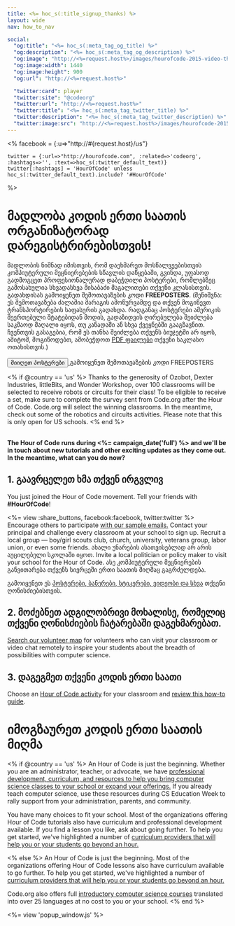 ```yaml
---
title: <%= hoc_s(:title_signup_thanks) %>
layout: wide
nav: how_to_nav

social:
  "og:title": "<%= hoc_s(:meta_tag_og_title) %>"
  "og:description": "<%= hoc_s(:meta_tag_og_description) %>"
  "og:image": "http://<%=request.host%>/images/hourofcode-2015-video-thumbnail.png"
  "og:image:width": 1440
  "og:image:height": 900
  "og:url": "http://<%=request.host%>"

  "twitter:card": player
  "twitter:site": "@codeorg"
  "twitter:url": "http://<%=request.host%>"
  "twitter:title": "<%= hoc_s(:meta_tag_twitter_title) %>"
  "twitter:description": "<%= hoc_s(:meta_tag_twitter_description) %>"
  "twitter:image:src": "http://<%=request.host%>/images/hourofcode-2015-video-thumbnail.png"
---
```

<%
    facebook = {:u=>"http://#{request.host}/us"}

    twitter = {:url=>"http://hourofcode.com", :related=>'codeorg', :hashtags=>'', :text=>hoc_s(:twitter_default_text)}
    twitter[:hashtags] = 'HourOfCode' unless hoc_s(:twitter_default_text).include? '#HourOfCode'
%>

# მადლობა კოდის ერთი საათის ორგანიზატორად დარეგისტრირებისთვის!

მადლობის ნიშნად იმისთვის, რომ დაეხმარეთ მოსწალვეებისთვის კომპიუტერული მეცნიერებების სწავლის დაწყებაში, გვინდა, უფასოდ გადმოგცეთ პროფესიონალურად დაბეჭდილი პოსტერები, რომლებზეც გამოსახულია სხვადასხვა მისაბაძი მაგალითები თქვენი კლასისთვის. გადახდისას გამოიყენეთ შემოთავაზების კოდი **FREEPOSTERS**. (შენიშვნა: ეს შემოთავაზება ძალაშია მარაგის ამოწურვამდე და თქვენ მოგიწევთ ტრანსპორტირების საფასურის გადახდა. რადგანაც პოსტერები ამერიკის შეერთებული შტატებიდან მოდის, გადაზიდვის ღირებულება შეიძლება საკმაოდ მაღალი იყოს, თუ კანადაში ან სხვა ქვეყნებში გააგზავნით. ჩვენთვის გასაგებია, რომ ეს თანხა შეიძლება თქვენს ბიუჯეტში არ იყოს, ამიტომ, მოგიწოდებთ, ამობეჭდოთ [PDF ფაილები](https://code.org/inspire) თქვენი საკლასო ოთახისთვის.)  
<br /> [<button>მიიღეთ პოსტერები</button> ](https://store.code.org/products/code-org-posters-set-of-12)გამოიყენეთ შემოთავაზების კოდი FREEPOSTERS

<% if @country == 'us' %> Thanks to the generosity of Ozobot, Dexter Industries, littleBits, and Wonder Workshop, over 100 classrooms will be selected to receive robots or circuits for their class! To be eligible to receive a set, make sure to complete the survey sent from Code.org after the Hour of Code. Code.org will select the winning classrooms. In the meantime, check out some of the robotics and circuits activities. Please note that this is only open for US schools. <% end %>

<br /> **The Hour of Code runs during <%= campaign_date('full') %> and we'll be in touch about new tutorials and other exciting updates as they come out. In the meantime, what can you do now?**

## 1. გაავრცელეთ ხმა თქვენ ირგვლივ

You just joined the Hour of Code movement. Tell your friends with **#HourOfCode**!

<%= view :share_buttons, facebook:facebook, twitter:twitter %> <br /> Encourage others to participate [with our sample emails.](<%= resolve_url('/promote/resources#sample-emails') %>) Contact your principal and challenge every classroom at your school to sign up. Recruit a local group — boy/girl scouts club, church, university, veterans group, labor union, or even some friends. ახალი უნარების ასათვისებლად არ არის აუცილებელი სკოლაში იყოთ. Invite a local politician or policy maker to visit your school for the Hour of Code. ასე კომპიუტერული მეცნიერების განვითარება თქვენს სივრცეში ერთი საათის მიღმაც გაგრძელდება.

გამოიყენეთ ეს [პოსტერები, ბანერები, სტიკერები, ვიდეობი და სხვა](<%= resolve_url('/promote/resources') %>) თქვენი ღონისძიებისთვის.

## 2. მოძებნეთ ადგილობრივი მოხალისე, რომელიც თქვენი ღონისძიების ჩატარებაში დაგეხმარებათ.

[Search our volunteer map](<%= resolve_url('https://code.org/volunteer/local') %>) for volunteers who can visit your classroom or video chat remotely to inspire your students about the breadth of possibilities with computer science.

## 3. დაგეგმეთ თქვენი კოდის ერთი საათი

Choose an [Hour of Code activity](https://hourofcode.com/learn) for your classroom and [review this how-to guide](<%= resolve_url('/how-to') %>).

# იმოგზაურეთ კოდის ერთი საათის მიღმა

<% if @country == 'us' %> An Hour of Code is just the beginning. Whether you are an administrator, teacher, or advocate, we have [professional development, curriculum, and resources to help you bring computer science classes to your school or expand your offerings.](https://code.org/yourschool) If you already teach computer science, use these resources during CS Education Week to rally support from your administration, parents, and community.

You have many choices to fit your school. Most of the organizations offering Hour of Code tutorials also have curriculum and professional development available. If you find a lesson you like, ask about going further. To help you get started, we've highlighted a number of [curriculum providers that will help you or your students go beyond an hour.](https://hourofcode.com/beyond)

<% else %> An Hour of Code is just the beginning. Most of the organizations offering Hour of Code lessons also have curriculum available to go further. To help you get started, we've highlighted a number of [curriculum providers that will help you or your students go beyond an hour.](https://hourofcode.com/beyond)

Code.org also offers full [introductory computer science courses](https://code.org/educate/curriculum/cs-fundamentals-international) translated into over 25 languages at no cost to you or your school. <% end %>

<%= view 'popup_window.js' %>
